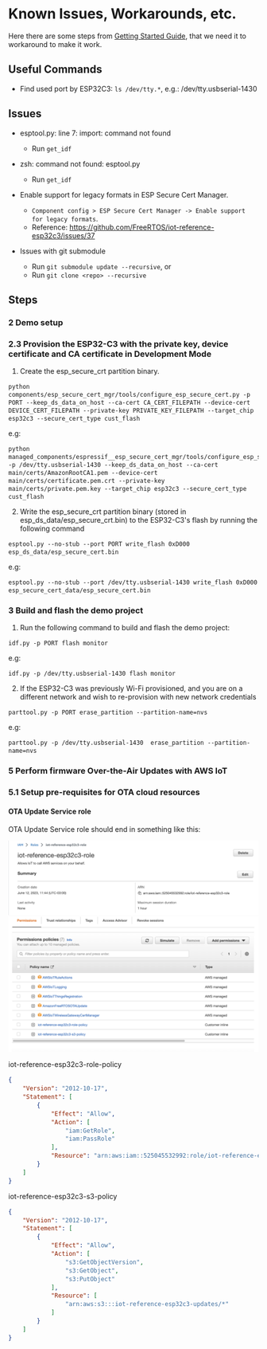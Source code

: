 # Known Issues, Workarounds, etc.

Here there are some steps from [Getting Started Guide](GettingStartedGuide.md), that we need it to workaround to make it work.

## Useful Commands
- Find used port by ESP32C3: `ls /dev/tty.*`, e.g.:  /dev/tty.usbserial-1430

## Issues

- esptool.py: line 7: import: command not found
  - Run `get_idf`

- zsh: command not found: esptool.py
  - Run `get_idf`

- Enable support for legacy formats in ESP Secure Cert Manager. 
  - `Component config > ESP Secure Cert Manager -> Enable support for legacy formats`. 
  - Reference: https://github.com/FreeRTOS/iot-reference-esp32c3/issues/37

- Issues with git submodule 
  - Run `git submodule update --recursive`, or
  - Run `git clone <repo> --recursive`
  

## Steps

### 2 Demo setup
### 2.3 Provision the ESP32-C3 with the private key, device certificate and CA certificate in Development Mode

1. Create the esp_secure_crt partition binary.

```
python components/esp_secure_cert_mgr/tools/configure_esp_secure_cert.py -p PORT --keep_ds_data_on_host --ca-cert CA_CERT_FILEPATH --device-cert DEVICE_CERT_FILEPATH --private-key PRIVATE_KEY_FILEPATH --target_chip esp32c3 --secure_cert_type cust_flash
```

e.g:
```
python managed_components/espressif__esp_secure_cert_mgr/tools/configure_esp_secure_cert.py -p /dev/tty.usbserial-1430 --keep_ds_data_on_host --ca-cert main/certs/AmazonRootCA1.pem --device-cert main/certs/certificate.pem.crt --private-key main/certs/private.pem.key --target_chip esp32c3 --secure_cert_type cust_flash
```

2. Write the esp_secure_crt partition binary (stored in esp_ds_data/esp_secure_crt.bin) to the ESP32-C3's flash by running the following command

```
esptool.py --no-stub --port PORT write_flash 0xD000 esp_ds_data/esp_secure_cert.bin
```

e.g:
```
esptool.py --no-stub --port /dev/tty.usbserial-1430 write_flash 0xD000 esp_secure_cert_data/esp_secure_cert.bin
```

### 3 Build and flash the demo project

1. Run the following command to build and flash the demo project:

```
idf.py -p PORT flash monitor
```

e.g:
```
idf.py -p /dev/tty.usbserial-1430 flash monitor
```

2. If the ESP32-C3 was previously Wi-Fi provisioned, and you are on a different network and wish to re-provision with new network credentials

```
parttool.py -p PORT erase_partition --partition-name=nvs
```

e.g:
```
parttool.py -p /dev/tty.usbserial-1430  erase_partition --partition-name=nvs
```

### 5 Perform firmware Over-the-Air Updates with AWS IoT
### 5.1 Setup pre-requisites for OTA cloud resources

#### OTA Update Service role

OTA Update Service role should end in something like this:

![OTA Update Service role 1](iot-reference-esp32c3-role-1.png)
![OTA Update Service role 2](iot-reference-esp32c3-role-2.png)

iot-reference-esp32c3-role-policy
```json
{
    "Version": "2012-10-17",
    "Statement": [
        {
            "Effect": "Allow",
            "Action": [
                "iam:GetRole",
                "iam:PassRole"
            ],
            "Resource": "arn:aws:iam::525045532992:role/iot-reference-esp32c3-role"
        }
    ]
}
```

iot-reference-esp32c3-s3-policy
```json
{
    "Version": "2012-10-17",
    "Statement": [
        {
            "Effect": "Allow",
            "Action": [
                "s3:GetObjectVersion",
                "s3:GetObject",
                "s3:PutObject"
            ],
            "Resource": [
                "arn:aws:s3:::iot-reference-esp32c3-updates/*"
            ]
        }
    ]
}
```
